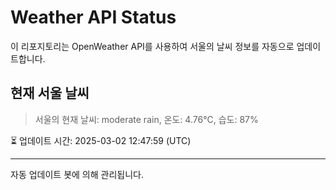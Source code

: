 
# Weather API Status

이 리포지토리는 OpenWeather API를 사용하여 서울의 날씨 정보를 자동으로 업데이트합니다.

## 현재 서울 날씨
> 서울의 현재 날씨: moderate rain, 온도: 4.76°C, 습도: 87%

⏳ 업데이트 시간: 2025-03-02 12:47:59 (UTC)

---
자동 업데이트 봇에 의해 관리됩니다.
